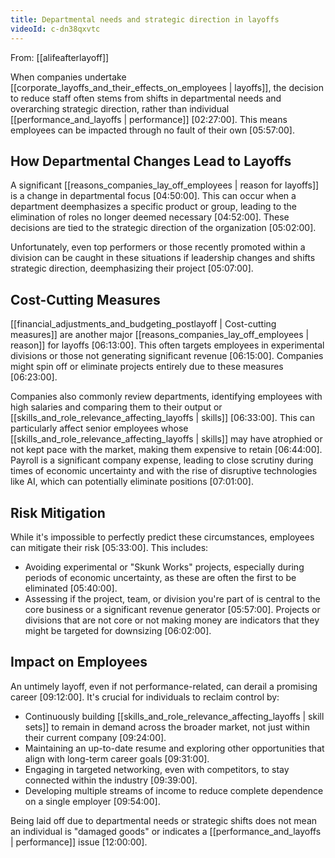 ```yaml
---
title: Departmental needs and strategic direction in layoffs
videoId: c-dn38qxvtc
---
```


From: [[alifeafterlayoff]] <br/> 

When companies undertake [[corporate_layoffs_and_their_effects_on_employees | layoffs]], the decision to reduce staff often stems from shifts in departmental needs and overarching strategic direction, rather than individual [[performance_and_layoffs | performance]] <a class="yt-timestamp" data-t="02:27:00">[02:27:00]</a>. This means employees can be impacted through no fault of their own <a class="yt-timestamp" data-t="05:57:00">[05:57:00]</a>.

## How Departmental Changes Lead to Layoffs

A significant [[reasons_companies_lay_off_employees | reason for layoffs]] is a change in departmental focus <a class="yt-timestamp" data-t="04:50:00">[04:50:00]</a>. This can occur when a department deemphasizes a specific product or group, leading to the elimination of roles no longer deemed necessary <a class="yt-timestamp" data-t="04:52:00">[04:52:00]</a>. These decisions are tied to the strategic direction of the organization <a class="yt-timestamp" data-t="05:02:00">[05:02:00]</a>.

Unfortunately, even top performers or those recently promoted within a division can be caught in these situations if leadership changes and shifts strategic direction, deemphasizing their project <a class="yt-timestamp" data-t="05:07:00">[05:07:00]</a>.

## Cost-Cutting Measures

[[financial_adjustments_and_budgeting_postlayoff | Cost-cutting measures]] are another major [[reasons_companies_lay_off_employees | reason]] for layoffs <a class="yt-timestamp" data-t="06:13:00">[06:13:00]</a>. This often targets employees in experimental divisions or those not generating significant revenue <a class="yt-timestamp" data-t="06:15:00">[06:15:00]</a>. Companies might spin off or eliminate projects entirely due to these measures <a class="yt-timestamp" data-t="06:23:00">[06:23:00]</a>.

Companies also commonly review departments, identifying employees with high salaries and comparing them to their output or [[skills_and_role_relevance_affecting_layoffs | skills]] <a class="yt-timestamp" data-t="06:33:00">[06:33:00]</a>. This can particularly affect senior employees whose [[skills_and_role_relevance_affecting_layoffs | skills]] may have atrophied or not kept pace with the market, making them expensive to retain <a class="yt-timestamp" data-t="06:44:00">[06:44:00]</a>. Payroll is a significant company expense, leading to close scrutiny during times of economic uncertainty and with the rise of disruptive technologies like AI, which can potentially eliminate positions <a class="yt-timestamp" data-t="07:01:00">[07:01:00]</a>.

## Risk Mitigation

While it's impossible to perfectly predict these circumstances, employees can mitigate their risk <a class="yt-timestamp" data-t="05:33:00">[05:33:00]</a>. This includes:
*   Avoiding experimental or "Skunk Works" projects, especially during periods of economic uncertainty, as these are often the first to be eliminated <a class="yt-timestamp" data-t="05:40:00">[05:40:00]</a>.
*   Assessing if the project, team, or division you're part of is central to the core business or a significant revenue generator <a class="yt-timestamp" data-t="05:57:00">[05:57:00]</a>. Projects or divisions that are not core or not making money are indicators that they might be targeted for downsizing <a class="yt-timestamp" data-t="06:02:00">[06:02:00]</a>.

## Impact on Employees

An untimely layoff, even if not performance-related, can derail a promising career <a class="yt-timestamp" data-t="09:12:00">[09:12:00]</a>. It's crucial for individuals to reclaim control by:
*   Continuously building [[skills_and_role_relevance_affecting_layoffs | skill sets]] to remain in demand across the broader market, not just within their current company <a class="yt-timestamp" data-t="09:24:00">[09:24:00]</a>.
*   Maintaining an up-to-date resume and exploring other opportunities that align with long-term career goals <a class="yt-timestamp" data-t="09:31:00">[09:31:00]</a>.
*   Engaging in targeted networking, even with competitors, to stay connected within the industry <a class="yt-timestamp" data-t="09:39:00">[09:39:00]</a>.
*   Developing multiple streams of income to reduce complete dependence on a single employer <a class="yt-timestamp" data-t="09:54:00">[09:54:00]</a>.

Being laid off due to departmental needs or strategic shifts does not mean an individual is "damaged goods" or indicates a [[performance_and_layoffs | performance]] issue <a class="yt-timestamp" data-t="12:00:00">[12:00:00]</a>.